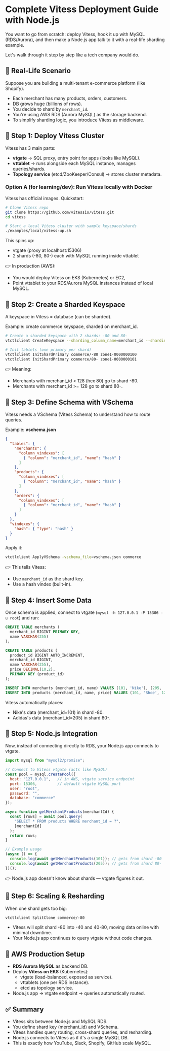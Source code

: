 # Complete Vitess Deployment Guide with Node.js

You want to go from scratch: deploy Vitess, hook it up with MySQL (RDS/Aurora), and then make a Node.js app talk to it with a real-life sharding example.

Let's walk through it step by step like a tech company would do.

## 🔹 Real-Life Scenario

Suppose you are building a multi-tenant e-commerce platform (like Shopify).

* Each merchant has many products, orders, customers.
* DB grows huge (billions of rows).
* You decide to shard by `merchant_id`.
* You're using AWS RDS (Aurora MySQL) as the storage backend.
* To simplify sharding logic, you introduce Vitess as middleware.

## 🔹 Step 1: Deploy Vitess Cluster

Vitess has 3 main parts:

* **vtgate** → SQL proxy, entry point for apps (looks like MySQL).
* **vttablet** → runs alongside each MySQL instance, manages queries/shards.
* **Topology service** (etcd/ZooKeeper/Consul) → stores cluster metadata.

### Option A (for learning/dev): Run Vitess locally with Docker

Vitess has official images. Quickstart:

```bash
# Clone Vitess repo
git clone https://github.com/vitessio/vitess.git
cd vitess

# Start a local Vitess cluster with sample keyspace/shards
./examples/local/vitess-up.sh
```

This spins up:
* vtgate (proxy at localhost:15306)
* 2 shards (-80, 80-) each with MySQL running inside vttablet

👉 In production (AWS):
* You would deploy Vitess on EKS (Kubernetes) or EC2,
* Point vttablet to your RDS/Aurora MySQL instances instead of local MySQL.

## 🔹 Step 2: Create a Sharded Keyspace

A keyspace in Vitess = database (can be sharded).

Example: create commerce keyspace, sharded on merchant_id.

```bash
# Create a sharded keyspace with 2 shards: -80 and 80-
vtctlclient CreateKeyspace --sharding_column_name=merchant_id --sharding_column_type=uint64 commerce

# Init tablets (one primary per shard)
vtctlclient InitShardPrimary commerce/-80 zone1-0000000100
vtctlclient InitShardPrimary commerce/80- zone1-0000000101
```

👉 Meaning:
* Merchants with merchant_id < 128 (hex 80) go to shard -80.
* Merchants with merchant_id >= 128 go to shard 80-.

## 🔹 Step 3: Define Schema with VSchema

Vitess needs a VSchema (Vitess Schema) to understand how to route queries.

Example: **vschema.json**

```json
{
  "tables": {
    "merchants": {
      "column_vindexes": [
        { "column": "merchant_id", "name": "hash" }
      ]
    },
    "products": {
      "column_vindexes": [
        { "column": "merchant_id", "name": "hash" }
      ]
    },
    "orders": {
      "column_vindexes": [
        { "column": "merchant_id", "name": "hash" }
      ]
    }
  },
  "vindexes": {
    "hash": { "type": "hash" }
  }
}
```

Apply it:

```bash
vtctlclient ApplyVSchema -vschema_file=vschema.json commerce
```

👉 This tells Vitess:
* Use `merchant_id` as the shard key.
* Use a hash vindex (built-in).

## 🔹 Step 4: Insert Some Data

Once schema is applied, connect to vtgate (`mysql -h 127.0.0.1 -P 15306 -u root`) and run:

```sql
CREATE TABLE merchants (
  merchant_id BIGINT PRIMARY KEY,
  name VARCHAR(255)
);

CREATE TABLE products (
  product_id BIGINT AUTO_INCREMENT,
  merchant_id BIGINT,
  name VARCHAR(255),
  price DECIMAL(10,2),
  PRIMARY KEY (product_id)
);

INSERT INTO merchants (merchant_id, name) VALUES (101, 'Nike'), (205, 'Adidas');
INSERT INTO products (merchant_id, name, price) VALUES (101, 'Shoe', 120.50), (205, 'Jacket', 200.00);
```

Vitess automatically places:
* Nike's data (merchant_id=101) in shard -80.
* Adidas's data (merchant_id=205) in shard 80-.

## 🔹 Step 5: Node.js Integration

Now, instead of connecting directly to RDS, your Node.js app connects to vtgate.

```javascript
import mysql from "mysql2/promise";

// Connect to Vitess vtgate (acts like MySQL)
const pool = mysql.createPool({
  host: "127.0.0.1",   // in AWS, vtgate service endpoint
  port: 15306,         // default vtgate MySQL port
  user: "root",
  password: "",
  database: "commerce"
});

async function getMerchantProducts(merchantId) {
  const [rows] = await pool.query(
    "SELECT * FROM products WHERE merchant_id = ?",
    [merchantId]
  );
  return rows;
}

// Example usage
(async () => {
  console.log(await getMerchantProducts(101)); // gets from shard -80
  console.log(await getMerchantProducts(205)); // gets from shard 80-
})();
```

👉 Node.js app doesn't know about shards — vtgate figures it out.

## 🔹 Step 6: Scaling & Resharding

When one shard gets too big:

```bash
vtctlclient SplitClone commerce/-80
```

* Vitess will split shard -80 into -40 and 40-80, moving data online with minimal downtime.
* Your Node.js app continues to query vtgate without code changes.

## 🔹 AWS Production Setup

* **RDS Aurora MySQL** as backend DB.
* Deploy **Vitess on EKS** (Kubernetes):
  * vtgate (load-balanced, exposed as service).
  * vttablets (one per RDS instance).
  * etcd as topology service.
* Node.js app → vtgate endpoint → queries automatically routed.

## ✅ Summary

* Vitess sits between Node.js and MySQL RDS.
* You define shard key (merchant_id) and VSchema.
* Vitess handles query routing, cross-shard queries, and resharding.
* Node.js connects to Vitess as if it's a single MySQL DB.
* This is exactly how YouTube, Slack, Shopify, GitHub scale MySQL.